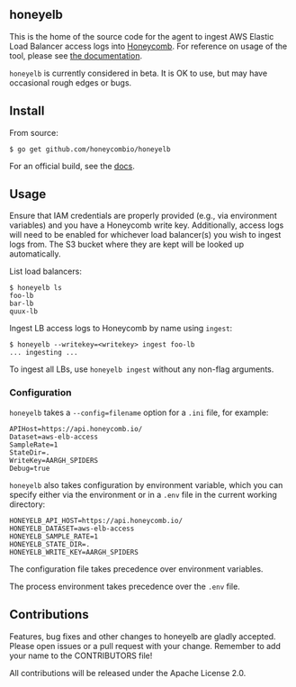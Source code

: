 ## honeyelb

This is the home of the source code for the agent to ingest AWS Elastic Load
Balancer access logs into [Honeycomb](https://honeycomb.io/). For reference on
usage of the tool, please see [the
documentation](https://honeycomb.io/docs/connect/aws-elastic-load-balancer).

`honeyelb` is currently considered in beta. It is OK to use, but may have
occasional rough edges or bugs.

## Install

From source:

```
$ go get github.com/honeycombio/honeyelb
```

For an official build, see the
[docs](https://honeycomb.io/docs/connect/aws-elastic-load-balancer).

## Usage

Ensure that IAM credentials are properly provided (e.g., via environment
variables) and you have a Honeycomb write key. Additionally, access logs will
need to be enabled for whichever load balancer(s) you wish to ingest logs from.
The S3 bucket where they are kept will be looked up automatically.

List load balancers:

```
$ honeyelb ls
foo-lb
bar-lb
quux-lb
```

Ingest LB access logs to Honeycomb by name using `ingest`:

```
$ honeyelb --writekey=<writekey> ingest foo-lb
... ingesting ...
```

To ingest all LBs, use `honeyelb ingest` without any non-flag arguments.

### Configuration

`honeyelb` takes a `--config=filename` option for a `.ini` file, for example:

    APIHost=https://api.honeycomb.io/
    Dataset=aws-elb-access
    SampleRate=1
    StateDir=.
    WriteKey=AARGH_SPIDERS
    Debug=true

`honeyelb` also takes configuration by environment variable, which you can
specify either via the environment or in a `.env` file in the current working
directory:

    HONEYELB_API_HOST=https://api.honeycomb.io/
    HONEYELB_DATASET=aws-elb-access
    HONEYELB_SAMPLE_RATE=1
    HONEYELB_STATE_DIR=.
    HONEYELB_WRITE_KEY=AARGH_SPIDERS

The configuration file takes precedence over environment variables.

The process environment takes precedence over the `.env` file.

## Contributions

Features, bug fixes and other changes to honeyelb are gladly accepted. Please
open issues or a pull request with your change. Remember to add your name to the
CONTRIBUTORS file!

All contributions will be released under the Apache License 2.0.
